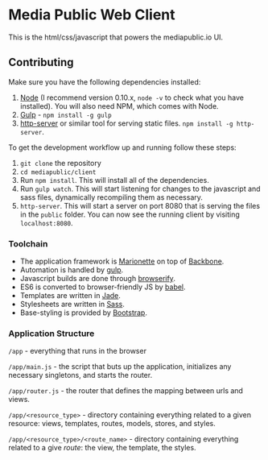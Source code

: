 # Media Public Web Client
This is the html/css/javascript that powers the mediapublic.io UI.

## Contributing
Make sure you have the following dependencies installed:
1. [Node](https://nodejs.org) (I recommend version 0.10.x, `node -v` to check what you have installed). You will also need NPM, which comes with Node.
2. [Gulp](http://gulpjs.com/) - `npm install -g gulp`
3. [http-server](https://www.npmjs.com/package/http-server) or similar tool for serving static files. `npm install -g http-server`.

To get the development workflow up and running follow these steps:
1. `git clone` the repository
2. `cd mediapublic/client`
3. Run `npm install`. This will install all of the dependencies.
4. Run `gulp watch`. This will start listening for changes to the javascript and sass files, dynamically recompiling them as necessary.
5. `http-server`. This will start a server on port 8080 that is serving the files in the `public` folder. You can now see the running client by visiting `localhost:8080`.

### Toolchain
- The application framework is [Marionette](http://marionettejs.com/) on top of [Backbone](http://backbonejs.org/docs/backbone.html).
- Automation is handled by [gulp](http://gulpjs.com/).
- Javascript builds are done through [browserify](http://browserify.org/).
- ES6 is converted to browser-friendly JS by [babel](https://babeljs.io/).
- Templates are written in [Jade](http://jade-lang.com/).
- Stylesheets are written in [Sass](http://sass-lang.com/).
- Base-styling is provided by [Bootstrap](https://github.com/twbs/bootstrap-sass).

### Application Structure
`/app` - everything that runs in the browser

`/app/main.js` - the script that buts up the application, initializes any necessary singletons, and starts the router.

`/app/router.js` - the router that defines the mapping between urls and views.

`/app/<resource_type>` - directory containing everything related to a given resource: views, templates, routes, models, stores, and styles.

`/app/<resource_type>/<route_name>` - directory containing everything related to a give _route_: the view, the template, the styles.
